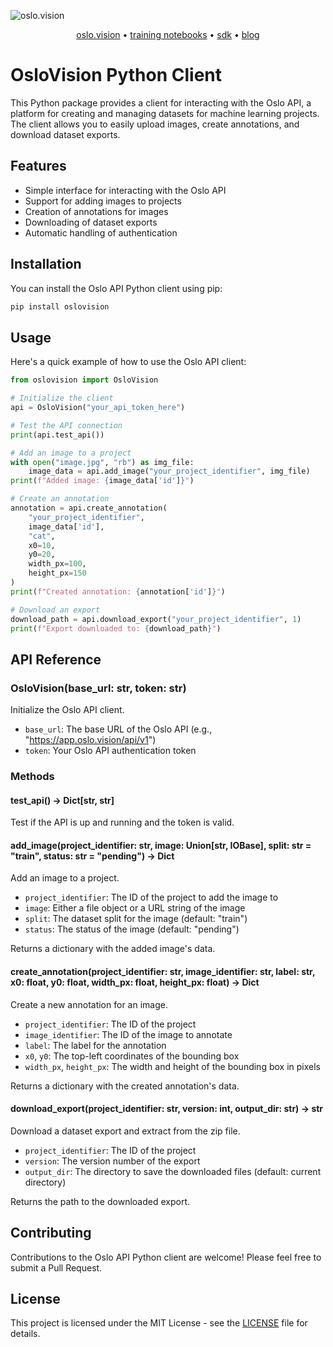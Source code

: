![oslo.vision](https://oslo.vision/images/blog/headers/header1.png)

<p align="center">
  <a href="https://oslo.vision">oslo.vision</a> • 
  <a href="https://github.com/OsloVision/training-notebooks">training notebooks</a> • 
  <a href="https://github.com/OsloVision/oslovision-python">sdk</a> • 
  <a href="https://oslo.vision/blog">blog</a>
</p>

# OsloVision Python Client

This Python package provides a client for interacting with the Oslo API, a platform for creating and managing datasets for machine learning projects. The client allows you to easily upload images, create annotations, and download dataset exports.

## Features

- Simple interface for interacting with the Oslo API
- Support for adding images to projects
- Creation of annotations for images
- Downloading of dataset exports
- Automatic handling of authentication

## Installation

You can install the Oslo API Python client using pip:

```bash
pip install oslovision
```

## Usage

Here's a quick example of how to use the Oslo API client:

```python
from oslovision import OsloVision

# Initialize the client
api = OsloVision("your_api_token_here")

# Test the API connection
print(api.test_api())

# Add an image to a project
with open("image.jpg", "rb") as img_file:
    image_data = api.add_image("your_project_identifier", img_file)
print(f"Added image: {image_data['id']}")

# Create an annotation
annotation = api.create_annotation(
    "your_project_identifier",
    image_data['id'],
    "cat",
    x0=10,
    y0=20,
    width_px=100,
    height_px=150
)
print(f"Created annotation: {annotation['id']}")

# Download an export
download_path = api.download_export("your_project_identifier", 1)
print(f"Export downloaded to: {download_path}")
```

## API Reference

### OsloVision(base_url: str, token: str)

Initialize the Oslo API client.

- `base_url`: The base URL of the Oslo API (e.g., "https://app.oslo.vision/api/v1")
- `token`: Your Oslo API authentication token

### Methods

#### test_api() -> Dict[str, str]

Test if the API is up and running and the token is valid.

#### add_image(project_identifier: str, image: Union[str, IOBase], split: str = "train", status: str = "pending") -> Dict

Add an image to a project.

- `project_identifier`: The ID of the project to add the image to
- `image`: Either a file object or a URL string of the image
- `split`: The dataset split for the image (default: "train")
- `status`: The status of the image (default: "pending")

Returns a dictionary with the added image's data.

#### create_annotation(project_identifier: str, image_identifier: str, label: str, x0: float, y0: float, width_px: float, height_px: float) -> Dict

Create a new annotation for an image.

- `project_identifier`: The ID of the project
- `image_identifier`: The ID of the image to annotate
- `label`: The label for the annotation
- `x0`, `y0`: The top-left coordinates of the bounding box
- `width_px`, `height_px`: The width and height of the bounding box in pixels

Returns a dictionary with the created annotation's data.

#### download_export(project_identifier: str, version: int, output_dir: str) -> str

Download a dataset export and extract from the zip file.

- `project_identifier`: The ID of the project
- `version`: The version number of the export
- `output_dir`: The directory to save the downloaded files (default: current directory)

Returns the path to the downloaded export.

## Contributing

Contributions to the Oslo API Python client are welcome! Please feel free to submit a Pull Request.

## License

This project is licensed under the MIT License - see the [LICENSE](LICENSE) file for details.
